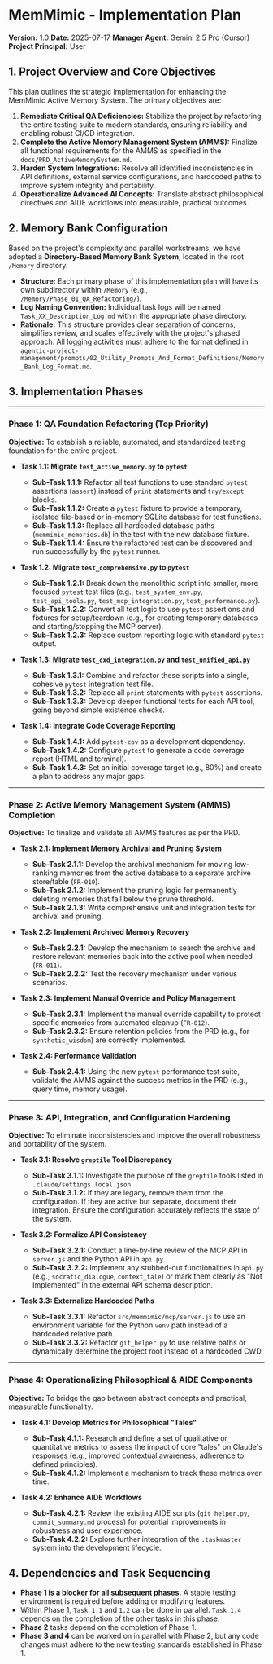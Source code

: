 # MemMimic - Implementation Plan

**Version:** 1.0
**Date:** 2025-07-17
**Manager Agent:** Gemini 2.5 Pro (Cursor)
**Project Principal:** User

## 1. Project Overview and Core Objectives

This plan outlines the strategic implementation for enhancing the MemMimic Active Memory System. The primary objectives are:
1.  **Remediate Critical QA Deficiencies:** Stabilize the project by refactoring the entire testing suite to modern standards, ensuring reliability and enabling robust CI/CD integration.
2.  **Complete the Active Memory Management System (AMMS):** Finalize all functional requirements for the AMMS as specified in the `docs/PRD_ActiveMemorySystem.md`.
3.  **Harden System Integrations:** Resolve all identified inconsistencies in API definitions, external service configurations, and hardcoded paths to improve system integrity and portability.
4.  **Operationalize Advanced AI Concepts:** Translate abstract philosophical directives and AIDE workflows into measurable, practical outcomes.

## 2. Memory Bank Configuration

Based on the project's complexity and parallel workstreams, we have adopted a **Directory-Based Memory Bank System**, located in the root `/Memory` directory.

- **Structure:** Each primary phase of this implementation plan will have its own subdirectory within `/Memory` (e.g., `/Memory/Phase_01_QA_Refactoring/`).
- **Log Naming Convention:** Individual task logs will be named `Task_XX_Description_Log.md` within the appropriate phase directory.
- **Rationale:** This structure provides clear separation of concerns, simplifies review, and scales effectively with the project's phased approach. All logging activities must adhere to the format defined in `agentic-project-management/prompts/02_Utility_Prompts_And_Format_Definitions/Memory_Bank_Log_Format.md`.

## 3. Implementation Phases

---

### **Phase 1: QA Foundation Refactoring (Top Priority)**

**Objective:** To establish a reliable, automated, and standardized testing foundation for the entire project.

*   **Task 1.1: Migrate `test_active_memory.py` to `pytest`**
    *   **Sub-Task 1.1.1:** Refactor all test functions to use standard `pytest` assertions (`assert`) instead of `print` statements and `try/except` blocks.
    *   **Sub-Task 1.1.2:** Create a `pytest` fixture to provide a temporary, isolated file-based or in-memory SQLite database for test functions.
    *   **Sub-Task 1.1.3:** Replace all hardcoded database paths (`memmimic_memories.db`) in the test with the new database fixture.
    *   **Sub-Task 1.1.4:** Ensure the refactored test can be discovered and run successfully by the `pytest` runner.

*   **Task 1.2: Migrate `test_comprehensive.py` to `pytest`**
    *   **Sub-Task 1.2.1:** Break down the monolithic script into smaller, more focused `pytest` test files (e.g., `test_system_env.py`, `test_api_tools.py`, `test_mcp_integration.py`, `test_performance.py`).
    *   **Sub-Task 1.2.2:** Convert all test logic to use `pytest` assertions and fixtures for setup/teardown (e.g., for creating temporary databases and starting/stopping the MCP server).
    *   **Sub-Task 1.2.3:** Replace custom reporting logic with standard `pytest` output.

*   **Task 1.3: Migrate `test_cxd_integration.py` and `test_unified_api.py`**
    *   **Sub-Task 1.3.1:** Combine and refactor these scripts into a single, cohesive `pytest` integration test file.
    *   **Sub-Task 1.3.2:** Replace all `print` statements with `pytest` assertions.
    *   **Sub-Task 1.3.3:** Develop deeper functional tests for each API tool, going beyond simple existence checks.

*   **Task 1.4: Integrate Code Coverage Reporting**
    *   **Sub-Task 1.4.1:** Add `pytest-cov` as a development dependency.
    *   **Sub-Task 1.4.2:** Configure `pytest` to generate a code coverage report (HTML and terminal).
    *   **Sub-Task 1.4.3:** Set an initial coverage target (e.g., 80%) and create a plan to address any major gaps.

---

### **Phase 2: Active Memory Management System (AMMS) Completion**

**Objective:** To finalize and validate all AMMS features as per the PRD.

*   **Task 2.1: Implement Memory Archival and Pruning System**
    *   **Sub-Task 2.1.1:** Develop the archival mechanism for moving low-ranking memories from the active database to a separate archive store/table (`FR-010`).
    *   **Sub-Task 2.1.2:** Implement the pruning logic for permanently deleting memories that fall below the prune threshold.
    *   **Sub-Task 2.1.3:** Write comprehensive unit and integration tests for archival and pruning.

*   **Task 2.2: Implement Archived Memory Recovery**
    *   **Sub-Task 2.2.1:** Develop the mechanism to search the archive and restore relevant memories back into the active pool when needed (`FR-011`).
    *   **Sub-Task 2.2.2:** Test the recovery mechanism under various scenarios.

*   **Task 2.3: Implement Manual Override and Policy Management**
    *   **Sub-Task 2.3.1:** Implement the manual override capability to protect specific memories from automated cleanup (`FR-012`).
    *   **Sub-Task 2.3.2:** Ensure retention policies from the PRD (e.g., for `synthetic_wisdom`) are correctly implemented.

*   **Task 2.4: Performance Validation**
    *   **Sub-Task 2.4.1:** Using the new `pytest` performance test suite, validate the AMMS against the success metrics in the PRD (e.g., query time, memory usage).

---

### **Phase 3: API, Integration, and Configuration Hardening**

**Objective:** To eliminate inconsistencies and improve the overall robustness and portability of the system.

*   **Task 3.1: Resolve `greptile` Tool Discrepancy**
    *   **Sub-Task 3.1.1:** Investigate the purpose of the `greptile` tools listed in `.claude/settings.local.json`.
    *   **Sub-Task 3.1.2:** If they are legacy, remove them from the configuration. If they are active but separate, document their integration. Ensure the configuration accurately reflects the state of the system.

*   **Task 3.2: Formalize API Consistency**
    *   **Sub-Task 3.2.1:** Conduct a line-by-line review of the MCP API in `server.js` and the Python API in `api.py`.
    *   **Sub-Task 3.2.2:** Implement any stubbed-out functionalities in `api.py` (e.g., `socratic_dialogue`, `context_tale`) or mark them clearly as "Not Implemented" in the external API schema description.

*   **Task 3.3: Externalize Hardcoded Paths**
    *   **Sub-Task 3.3.1:** Refactor `src/memmimic/mcp/server.js` to use an environment variable for the Python `venv` path instead of a hardcoded relative path.
    *   **Sub-Task 3.3.2:** Refactor `git_helper.py` to use relative paths or dynamically determine the project root instead of a hardcoded CWD.

---

### **Phase 4: Operationalizing Philosophical & AIDE Components**

**Objective:** To bridge the gap between abstract concepts and practical, measurable functionality.

*   **Task 4.1: Develop Metrics for Philosophical "Tales"**
    *   **Sub-Task 4.1.1:** Research and define a set of qualitative or quantitative metrics to assess the impact of core "tales" on Claude's responses (e.g., improved contextual awareness, adherence to defined principles).
    *   **Sub-Task 4.1.2:** Implement a mechanism to track these metrics over time.

*   **Task 4.2: Enhance AIDE Workflows**
    *   **Sub-Task 4.2.1:** Review the existing AIDE scripts (`git_helper.py`, `commit_summary.md` process) for potential improvements in robustness and user experience.
    *   **Sub-Task 4.2.2:** Explore further integration of the `.taskmaster` system into the development lifecycle.

## 4. Dependencies and Task Sequencing

- **Phase 1 is a blocker for all subsequent phases.** A stable testing environment is required before adding or modifying features.
- Within Phase 1, `Task 1.1` and `1.2` can be done in parallel. `Task 1.4` depends on the completion of the other tasks in this phase.
- **Phase 2** tasks depend on the completion of Phase 1.
- **Phase 3 and 4** can be worked on in parallel with Phase 2, but any code changes must adhere to the new testing standards established in Phase 1. 